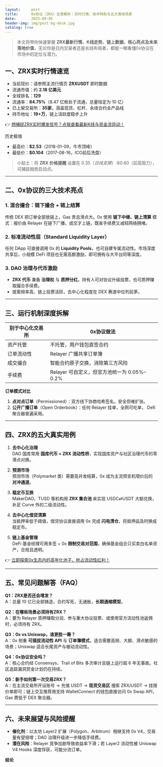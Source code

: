 ```yaml
---
layout:     post
title:      0x协议（ZRX）全景解析：实时行情、技术特色与五大落地场景
date:       2025-09-05
header-img: img/post-bg-desk.jpg
catalog: true
---
```


> 本文将带你快速掌握 **ZRX最新行情、K线走势、链上数据、核心亮点及未来落地价值**，无论你是日内交易者还是长线布局者，都能一眼看懂0x协议在市场中的定位与潜力。

## 一、ZRX实时行情速览

- 当前现价：请参照主流行情页 **ZRXUSDT** 即时数据  
- 流通市值：约 **2.18 亿美元**  
- 全球排名：**129**  
- 流通率：**84.75%**（8.47 亿枚处于流通，总量恒定为 10 亿）  
- 已上架交易所：**35家**，涵盖现货、杠杆、永续合约全产品线  
- 持币地址：**19+万**，链上活跃度稳步上升  

👉 [想捕捉ZRX实时爆发信号？点我查看最新K线与资金流异动！](https://okxdog.com/)

历史极值  
- 最高价：**$2.53**（2018-01-09，牛市顶峰）  
- 最低价：**$0.104**（2017-08-16，ICO前后洗盘）  

> 小贴士：将 **ZRX 价格提醒** 设置在 0.35$（日线支撑）与 0.60$（前高阻力），可捕捉趋势启动点。  

---

## 二、0x协议的三大技术亮点

### 1. 混合撮合：链下撮合 + 链上结算
传统 DEX 把订单全部放链上，Gas 贵且滑点大。0x 使用 **链下中继、链上清算** 模式：报价由 Relayer 在链下广播，成交才上链，既省手续费又减轻网络拥堵。

### 2. 标准流动性层（Standard Liquidity Layer）
任何 DApp 可直接调用 0x 的 **Liquidity Pools**，也可自建专属流动性。市场深度共享后，小规模 DeFi 项目也无需高额激励，即可拥有与大平台同等深度。

### 3. DAO 治理与代币激励
- **ZRX 代币** 兼备 **治理权** 与 **质押分红**。持有人可对协议升级投票，也可质押赚取撮合手续费。  
- 提案频率高、链上投票活跃，去中心化程度在 DEX 赛道中位列前茅。

---

## 三、运行机制深度拆解

| 别于中心化交易所 | 0x协议做法 |
|------------------|------------|
| 资产托管         | 不托管，用户钱包直签合约 |
| 订单流动性       | Relayer 广播共享订单簿 |
| 成交撮合         | 智能合约原子交换，消除第三方风险 |
| 手续费           | Relayer 可自定义，但官方池统一为 0.05%–0.2% |

**订单模式对比**  
1. **点对点订单**（Permissioned）：双方线下协商哈希签名，安全但难扩张。  
2. **公开广播订单**（Open Orderbook）：任何 Relayer 挂单，全网可吃单， Defi 聚合器普遍采用。

---

## 四、ZRX的五大真实用例

1. **去中心化治理**  
   DAO 国库常用 **国库代币 + ZRX 流动性桥**，实现国库资产与社区治理代币的零滑点对换。  

2. **预测市场**  
   预测市场（Polymarket 类）需要高并发结算，0x 成为主流预言机喂价后的 **对冲通道**。  

3. **稳定币互换**  
   MakerDAO、TUSD 等机构用 **ZRX 集合池** 来实现 USDC⇄USDT 大额兑换，补足 Curve 外的二级流动性。  

4. **去中心化借贷清算**  
   当抵押率低于阈值，借贷协议直接调用 0x 完成 **闪电清仓**，将抵押品及时换成稳定币。  

5. **链上基金管理**  
   DeFi 基金经理可用多签 + 0x **限制交易对范围**，确保基金组合只买卖白名单资产，合规且透明。

👉 [立即探索0x生态内的高年化池子，抢占流动性红利！](https://okxdog.com/)

---

## 五、常见问题解答（FAQ）

**Q1：ZRX是否还会增发？**  
A：总量 10 亿已全部铸造，合约写死，无通胀，**长期通缩模型**。

**Q2：在哪些场景必须持有ZRX？**  
A：要为 Relayer 质押赚取分润、参与重大协议投票、或使用官方流动性池返佣时，必须持有 ZRX。

**Q3：0x vs Uniswap，谁更胜一筹？**  
A：0x 侧重 **可插拔流动性 API** 与 **订单簿模式**，适合需要高频、大额、滑点敏感的场景；Uniswap 适合长尾资产与被动流动性。

**Q4：0x协议安全吗？**  
A：核心合约经 Consensys、Trail of Bits 多次审计且链上运行超 6 年无事故。社区追踪漏洞赏金计划仍在持续。

**Q5：新手如何第一次交易ZRX？**  
A：在主流交易所开设账号 → 充值 USDT → **现货交易区** 搜索 ZRX/USDT → 挂限价单即可；链上交互推荐用支持 WalletConnect 的钱包直接访问 0x Swap API，Gas 费低于 DEX 聚合器。

---

## 六、未来展望与风险提醒

- **催化剂**：以太坊 Layer2 扩展（Polygon、Arbitrum）相继支持 0x V4，交易量有望倍增；DAO 治理升级进一步降低手续费。  
- **潜在风险**：Relayer 竞争加剧导致收益率下滑；若 Layer2 流动性被 Uniswap V4 Hooks 深度俘获，可能分流订单。  

**结论**